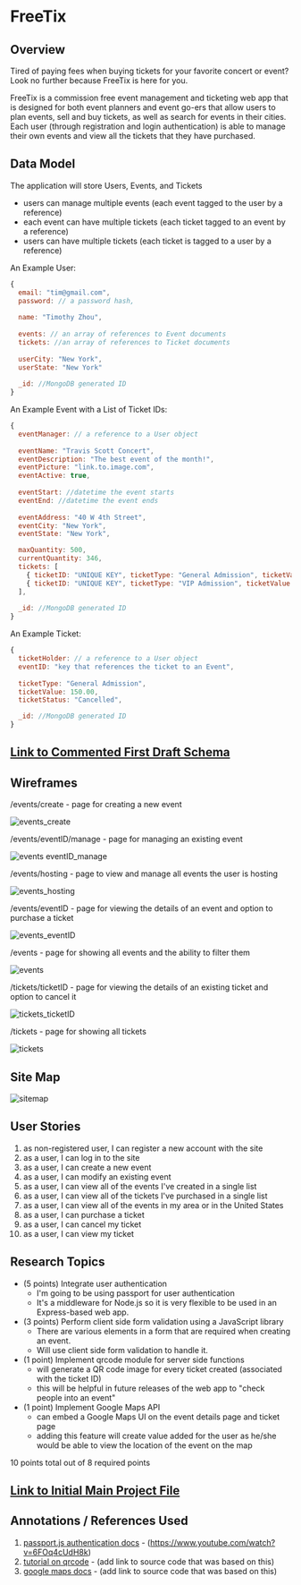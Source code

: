 # FreeTix

## Overview

Tired of paying fees when buying tickets for your favorite concert or event? Look no further because FreeTix is here for you.

FreeTix is a commission free event management and ticketing web app that is designed for both event planners and event go-ers that allow users to plan events, sell and buy tickets, as well as search for events in their cities. Each user (through registration and login authentication) is able to manage their own events and view all the tickets that they have purchased.


## Data Model

The application will store Users, Events, and Tickets

* users can manage multiple events (each event tagged to the user by a reference)
* each event can have multiple tickets (each ticket tagged to an event by a reference)
* users can have multiple tickets (each ticket is tagged to a user by a reference)

An Example User:

```javascript
{
  email: "tim@gmail.com",
  password: // a password hash,
  
  name: "Timothy Zhou",
  
  events: // an array of references to Event documents
  tickets: //an array of references to Ticket documents
  
  userCity: "New York",
  userState: "New York"
  
  _id: //MongoDB generated ID
}
```

An Example Event with a List of Ticket IDs:

```javascript
{
  eventManager: // a reference to a User object
  
  eventName: "Travis Scott Concert",
  eventDescription: "The best event of the month!",
  eventPicture: "link.to.image.com",
  eventActive: true,
  
  eventStart: //datetime the event starts
  eventEnd: //datetime the event ends
  
  eventAddress: "40 W 4th Street",
  eventCity: "New York",
  eventState: "New York",

  maxQuantity: 500,
  currentQuantity: 346,
  tickets: [
    { ticketID: "UNIQUE KEY", ticketType: "General Admission", ticketValue: 150.00},
    { ticketID: "UNIQUE KEY", ticketType: "VIP Admission", ticketValue: 350.00},
  ],
  
  _id: //MongoDB generated ID
}
```

An Example Ticket:

```javascript
{
  ticketHolder: // a reference to a User object
  eventID: "key that references the ticket to an Event",
  
  ticketType: "General Admission",
  ticketValue: 150.00,
  ticketStatus: "Cancelled",

  _id: //MongoDB generated ID
}
```

## [Link to Commented First Draft Schema](db.js) 

## Wireframes

/events/create - page for creating a new event

![events_create](documentation/events-create.PNG)

/events/eventID/manage - page for managing an existing event

![events eventID_manage](documentation/events-manage.PNG)

/events/hosting - page to view and manage all events the user is hosting

![events_hosting](documentation/events-hosting.PNG)

/events/eventID - page for viewing the details of an event and option to purchase a ticket

![events_eventID](documentation/events-eventID.PNG)

/events - page for showing all events and the ability to filter them

![events](documentation/events.PNG)

/tickets/ticketID - page for viewing the details of an existing ticket and option to cancel it

![tickets_ticketID](documentation/tickets-ticketID.PNG)

/tickets - page for showing all tickets

![tickets](documentation/tickets.PNG)

## Site Map

![sitemap](documentation/sitemap.PNG)

## User Stories

1. as non-registered user, I can register a new account with the site
2. as a user, I can log in to the site
3. as a user, I can create a new event
4. as a user, I can modify an existing event
5. as a user, I can view all of the events I've created in a single list
6. as a user, I can view all of the tickets I've purchased in a single list
7. as a user, I can view all of the events in my area or in the United States
8. as a user, I can purchase a ticket
9. as a user, I can cancel my ticket
10. as a user, I can view my ticket

## Research Topics

* (5 points) Integrate user authentication
    * I'm going to be using passport for user authentication
    * It's a middleware for Node.js so it is very flexible to be used in an Express-based web app.
* (3 points) Perform client side form validation using a JavaScript library
    * There are various elements in a form that are required when creating an event. 
    * Will use client side form validation to handle it.
* (1 point) Implement qrcode module for server side functions
    * will generate a QR code image for every ticket created (associated with the ticket ID)
    * this will be helpful in future releases of the web app to "check people into an event"
* (1 point) Implement Google Maps API
    * can embed a Google Maps UI on the event details page and ticket page
    * adding this feature will create value added for the user as he/she would be able to view the location of the event on the map

10 points total out of 8 required points

## [Link to Initial Main Project File](app.js) 

## Annotations / References Used

1. [passport.js authentication docs](http://passportjs.org/docs) - (https://www.youtube.com/watch?v=6FOq4cUdH8k)
2. [tutorial on qrcode](http://thecodebarbarian.com/creating-qr-codes-with-node-js.html) - (add link to source code that was based on this)
3. [google maps docs](https://developers.google.com/maps/documentation/embed) - (add link to source code that was based on this)


